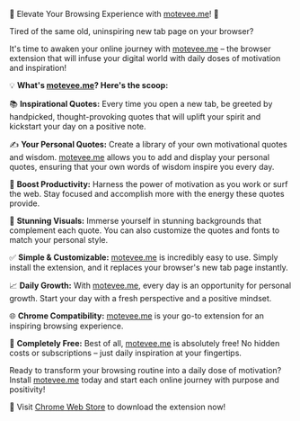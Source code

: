 🌟 Elevate Your Browsing Experience with [motevee.me](https://motevee.me/)! 🌟

Tired of the same old, uninspiring new tab page on your browser?

It's time to awaken your online journey with [motevee.me](https://motevee.me/) – the browser extension that will infuse your digital world with daily doses of motivation and inspiration!

💡 **What's [motevee.me](https://motevee.me/)? Here's the scoop:**

📚 **Inspirational Quotes:** Every time you open a new tab, be greeted by handpicked, thought-provoking quotes that will uplift your spirit and kickstart your day on a positive note.

✍️ **Your Personal Quotes:** Create a library of your own motivational quotes and wisdom. [motevee.me](https://motevee.me/) allows you to add and display your personal quotes, ensuring that your own words of wisdom inspire you every day.

🚀 **Boost Productivity:** Harness the power of motivation as you work or surf the web. Stay focused and accomplish more with the energy these quotes provide.

🌅 **Stunning Visuals:** Immerse yourself in stunning backgrounds that complement each quote. You can also customize the quotes and fonts to match your personal style.

✅ **Simple & Customizable:** [motevee.me](https://motevee.me/) is incredibly easy to use. Simply install the extension, and it replaces your browser's new tab page instantly.

📈 **Daily Growth:** With [motevee.me](https://motevee.me/), every day is an opportunity for personal growth. Start your day with a fresh perspective and a positive mindset.

🌐 **Chrome Compatibility:** [motevee.me](https://motevee.me/) is your go-to extension for an inspiring browsing experience.

🎁 **Completely Free:** Best of all, [motevee.me](https://motevee.me/) is absolutely free! No hidden costs or subscriptions – just daily inspiration at your fingertips.

Ready to transform your browsing routine into a daily dose of motivation?
Install [motevee.me](https://motevee.me/) today and start each online journey with purpose and positivity!

🔗 Visit [Chrome Web Store](https://chrome.google.com/webstore/category/extensions) to download the extension now!
